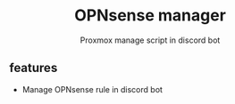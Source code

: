 <h1 align="center">OPNsense manager</h1>

<p align="center"> Proxmox manage script in discord bot </p>

## features
* Manage OPNsense rule in discord bot
